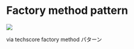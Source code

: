 # Factory method pattern

![](http://www.techscore.com/page_attachments/0000/0131/factory1.gif)

via techscore factory method パターン
